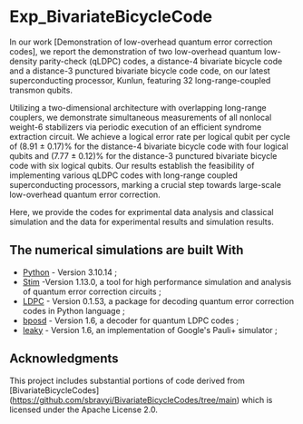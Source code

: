 # Exp_BivariateBicycleCode



In our work [Demonstration of low-overhead quantum error correction codes], we report the demonstration of two low-overhead quantum low-density parity-check (qLDPC) codes, a distance-4 bivariate bicycle code and a distance-3 punctured bivariate bicycle code code, on our latest superconducting processor, Kunlun, featuring 32 long-range-coupled transmon qubits. 

Utilizing a two-dimensional architecture with overlapping long-range couplers, we demonstrate simultaneous measurements of all nonlocal weight-6 stabilizers via periodic execution of an efficient syndrome extraction circuit. We achieve a logical error rate per logical qubit per cycle of (8.91 ± 0.17)% for the distance-4 bivariate bicycle code with four logical qubits and (7.77 ± 0.12)% for the distance-3 punctured bivariate bicycle code with six logical qubits.  Our results establish the feasibility of implementing various qLDPC codes with long-range coupled superconducting processors, marking a crucial step towards large-scale low-overhead quantum error correction.

Here, we provide the codes for exprimental data analysis and classical simulation and the data for experimental results and simulation results.

## The numerical simulations are built With

* [Python](https://www.python.org/) - Version 3.10.14 ;
* [Stim](https://github.com/quantumlib/Stim/tree/main) -Version 1.13.0, a tool for high performance simulation and analysis of  quantum error correction circuits ;
* [LDPC](https://github.com/quantumgizmos/ldpc) - Version 0.1.53, a package for decoding quantum error correction codes in Python language ;
* [bposd](https://pypi.org/project/bposd/) - Version 1.6, a decoder for quantum LDPC codes ;
* [leaky](https://github.com/inmzhang/leaky) - Version 1.6, an implementation of Google's Pauli+ simulator ;

## Acknowledgments

This project includes substantial portions of code derived from [BivariateBicycleCodes] (https://github.com/sbravyi/BivariateBicycleCodes/tree/main) which is licensed under the Apache License 2.0.